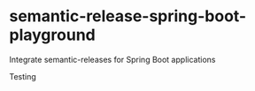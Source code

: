 # semantic-release-spring-boot-playground
Integrate semantic-releases for Spring Boot applications

Testing
